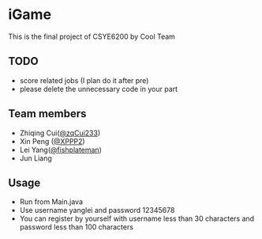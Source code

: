 # iGame
This is the final project of CSYE6200 by Cool Team

## TODO
- score related jobs (I plan do it after pre)
- please delete the unnecessary code in your part

## Team members
- Zhiqing Cui([@zqCui233](https://github.com/zqCui233))
- Xin Peng ([@XPPP2](https://github.com/XPPP2))
- Lei Yang([@fishplateman](https://github.com/fishplateman))
- Jun Liang


## Usage
- Run from Main.java
- Use username yanglei and password 12345678
- You can register by yourself with username less than 30 characters and password less than 100 characters